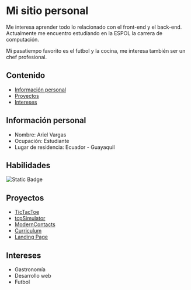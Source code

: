 # Mi sitio personal
Me interesa aprender todo lo relacionado con el front-end y el back-end. Actualmente me encuentro estudiando en la ESPOL la carrera de computación.

Mi pasatiempo favorito es el futbol y la cocina, me interesa también ser un chef profesional.

## Contenido
* [Información personal](#información-personal)
* [Proyectos](#proyectos)
* [Intereses](#intereses)


## Información personal
* Nombre: Ariel Vargas
* Ocupación: Estudiante
* Lugar de residencia: Ecuador - Guayaquil

## Habilidades
![Static Badge](https://img.shields.io/badge/Java-red)

## Proyectos
* [TicTacToe](https://github.com/DataStructuresEspol/TicTacToe)
* [tcpSimulator](https://github.com/EspolNetworks/tcpsimulator)
* [ModernContacts](https://github.com/DataStructuresEspol/ModernContactsV2)
* [Curriculum](https://github.com/Ariel-Vargas/Curriculum)
* [Landing Page](https://github.com/Ariel-Vargas/landingpage)

## Intereses
* Gastronomía
* Desarrollo web
* Futbol


<!--
**Ariel-Vargas/Ariel-Vargas** is a ✨ _special_ ✨ repository because its `README.md` (this file) appears on your GitHub profile.

Here are some ideas to get you started:

- 🔭 I’m currently working on ...
- 🌱 I’m currently learning ...
- 👯 I’m looking to collaborate on ...
- 🤔 I’m looking for help with ...
- 💬 Ask me about ...
- 📫 How to reach me: ...
- 😄 Pronouns: ...
- ⚡ Fun fact: ...
-->
